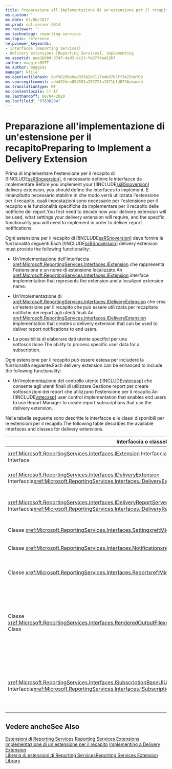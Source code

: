 ```yaml
---
title: Preparazione all'implementazione di un'estensione per il recapito | Microsoft Docs
ms.custom: ''
ms.date: 03/06/2017
ms.prod: sql-server-2014
ms.reviewer: ''
ms.technology: reporting-services
ms.topic: reference
helpviewer_keywords:
- interfaces [Reporting Services]
- delivery extensions [Reporting Services], implementing
ms.assetid: aee1608d-374f-4ad3-bc23-fe07fdaa52b7
author: maggiesMSFT
ms.author: maggies
manager: kfile
ms.openlocfilehash: bbf98286e6ed35542d8117b4b87b5ff3425def69
ms.sourcegitcommit: ad4d92dce894592a259721a1571b1d8736abacdb
ms.translationtype: MT
ms.contentlocale: it-IT
ms.lasthandoff: 08/04/2020
ms.locfileid: "87638294"
---
```

# <a name="preparing-to-implement-a-delivery-extension"></a><span data-ttu-id="11df3-102">Preparazione all'implementazione di un'estensione per il recapito</span><span class="sxs-lookup"><span data-stu-id="11df3-102">Preparing to Implement a Delivery Extension</span></span>
  <span data-ttu-id="11df3-103">Prima di implementare l'estensione per il recapito di [!INCLUDE[ssRSnoversion](../../../includes/ssrsnoversion-md.md)], è necessario definire le interfacce da implementare.</span><span class="sxs-lookup"><span data-stu-id="11df3-103">Before you implement your [!INCLUDE[ssRSnoversion](../../../includes/ssrsnoversion-md.md)] delivery extension, you should define the interfaces to implement.</span></span> <span data-ttu-id="11df3-104">È innanzitutto necessario stabilire in che modo verrà utilizzata l'estensione per il recapito, quali impostazioni sono necessarie per l'estensione per il recapito e le funzionalità specifiche da implementare per il recapito delle notifiche dei report.</span><span class="sxs-lookup"><span data-stu-id="11df3-104">You first need to decide how your delivery extension will be used, what settings your delivery extension will require, and the specific functionality you will need to implement in order to deliver report notifications.</span></span>  
  
 <span data-ttu-id="11df3-105">Ogni estensione per il recapito di [!INCLUDE[ssRSnoversion](../../../includes/ssrsnoversion-md.md)] deve fornire le funzionalità seguenti:</span><span class="sxs-lookup"><span data-stu-id="11df3-105">Each [!INCLUDE[ssRSnoversion](../../../includes/ssrsnoversion-md.md)] delivery extension must provide the following functionality:</span></span>  
  
-   <span data-ttu-id="11df3-106">Un'implementazione dell'interfaccia <xref:Microsoft.ReportingServices.Interfaces.IExtension> che rappresenta l'estensione e un nome di estensione localizzato.</span><span class="sxs-lookup"><span data-stu-id="11df3-106">An <xref:Microsoft.ReportingServices.Interfaces.IExtension> interface implementation that represents the extension and a localized extension name.</span></span>  
  
-   <span data-ttu-id="11df3-107">Un'implementazione di <xref:Microsoft.ReportingServices.Interfaces.IDeliveryExtension> che crea un'estensione per il recapito che può essere utilizzata per recapitare notifiche dei report agli utenti finali.</span><span class="sxs-lookup"><span data-stu-id="11df3-107">An <xref:Microsoft.ReportingServices.Interfaces.IDeliveryExtension> implementation that creates a delivery extension that can be used to deliver report notifications to end users.</span></span>  
  
-   <span data-ttu-id="11df3-108">La possibilità di elaborare dati utente specifici per una sottoscrizione.</span><span class="sxs-lookup"><span data-stu-id="11df3-108">The ability to process specific user data for a subscription.</span></span>  
  
 <span data-ttu-id="11df3-109">Ogni estensione per il recapito può essere estesa per includere la funzionalità seguente:</span><span class="sxs-lookup"><span data-stu-id="11df3-109">Each delivery extension can be enhanced to include the following functionality:</span></span>  
  
-   <span data-ttu-id="11df3-110">Un'implementazione del controllo utente [!INCLUDE[vstecasp](../../../includes/vstecasp-md.md)] che consente agli utenti finali di utilizzare Gestione report per creare sottoscrizioni dei report che utilizzano l'estensione per il recapito.</span><span class="sxs-lookup"><span data-stu-id="11df3-110">An [!INCLUDE[vstecasp](../../../includes/vstecasp-md.md)] user control implementation that enables end users to use Report Manager to create report subscriptions that use the delivery extension.</span></span>  
  
 <span data-ttu-id="11df3-111">Nella tabella seguente sono descritte le interfacce e le classi disponibili per le estensioni per il recapito.</span><span class="sxs-lookup"><span data-stu-id="11df3-111">The following table describes the available interfaces and classes for delivery extensions.</span></span>  
  
|<span data-ttu-id="11df3-112">Interfaccia o classe</span><span class="sxs-lookup"><span data-stu-id="11df3-112">Interface or class</span></span>|<span data-ttu-id="11df3-113">Descrizione</span><span class="sxs-lookup"><span data-stu-id="11df3-113">Description</span></span>|  
|------------------------|-----------------|  
|<span data-ttu-id="11df3-114"><xref:Microsoft.ReportingServices.Interfaces.IExtension> Interfaccia</span><span class="sxs-lookup"><span data-stu-id="11df3-114"><xref:Microsoft.ReportingServices.Interfaces.IExtension> Interface</span></span>|<span data-ttu-id="11df3-115">Rappresenta un'estensione in [!INCLUDE[ssRSnoversion](../../../includes/ssrsnoversion-md.md)].</span><span class="sxs-lookup"><span data-stu-id="11df3-115">Represents an extension in [!INCLUDE[ssRSnoversion](../../../includes/ssrsnoversion-md.md)].</span></span>|  
|<span data-ttu-id="11df3-116"><xref:Microsoft.ReportingServices.Interfaces.IDeliveryExtension> Interfaccia</span><span class="sxs-lookup"><span data-stu-id="11df3-116"><xref:Microsoft.ReportingServices.Interfaces.IDeliveryExtension> Interface</span></span>|<span data-ttu-id="11df3-117">Rappresenta un'estensione per il recapito in [!INCLUDE[ssRSnoversion](../../../includes/ssrsnoversion-md.md)].</span><span class="sxs-lookup"><span data-stu-id="11df3-117">Represents a delivery extension in [!INCLUDE[ssRSnoversion](../../../includes/ssrsnoversion-md.md)].</span></span>|  
|<span data-ttu-id="11df3-118"><xref:Microsoft.ReportingServices.Interfaces.IDeliveryReportServerInformation> Interfaccia</span><span class="sxs-lookup"><span data-stu-id="11df3-118"><xref:Microsoft.ReportingServices.Interfaces.IDeliveryReportServerInformation> Interface</span></span>|<span data-ttu-id="11df3-119">Contiene informazioni sul server di report richieste dalle estensioni per il recapito (ad esempio, un elenco delle estensioni per il rendering disponibili).</span><span class="sxs-lookup"><span data-stu-id="11df3-119">Contains information about the report server that is required by delivery extensions (for example, a list of the available rendering extensions).</span></span>|  
|<span data-ttu-id="11df3-120">Classe <xref:Microsoft.ReportingServices.Interfaces.Setting></span><span class="sxs-lookup"><span data-stu-id="11df3-120"><xref:Microsoft.ReportingServices.Interfaces.Setting> Class</span></span>|<span data-ttu-id="11df3-121">Rappresenta un'impostazione per un'estensione.</span><span class="sxs-lookup"><span data-stu-id="11df3-121">Represents a setting for an extension.</span></span>|  
|<span data-ttu-id="11df3-122">Classe <xref:Microsoft.ReportingServices.Interfaces.Notification></span><span class="sxs-lookup"><span data-stu-id="11df3-122"><xref:Microsoft.ReportingServices.Interfaces.Notification> Class</span></span>|<span data-ttu-id="11df3-123">Contiene informazioni sulle sottoscrizioni utilizzate dalle estensioni per il recapito dei report.</span><span class="sxs-lookup"><span data-stu-id="11df3-123">Contains subscription information that delivery extensions use to deliver reports.</span></span>|  
|<span data-ttu-id="11df3-124">Classe <xref:Microsoft.ReportingServices.Interfaces.Report></span><span class="sxs-lookup"><span data-stu-id="11df3-124"><xref:Microsoft.ReportingServices.Interfaces.Report> Class</span></span>|<span data-ttu-id="11df3-125">Rappresenta informazioni e metodi specifici del report che consentono alle estensioni per il recapito di recapitare i report agli utenti.</span><span class="sxs-lookup"><span data-stu-id="11df3-125">Represents report-specific information and methods that enable delivery extensions to deliver reports to users.</span></span>|  
|<span data-ttu-id="11df3-126">Classe <xref:Microsoft.ReportingServices.Interfaces.RenderedOutputFile></span><span class="sxs-lookup"><span data-stu-id="11df3-126"><xref:Microsoft.ReportingServices.Interfaces.RenderedOutputFile> Class</span></span>|<span data-ttu-id="11df3-127">Rappresenta l'output di un'estensione per il rendering.</span><span class="sxs-lookup"><span data-stu-id="11df3-127">Represents the output from a rendering extension.</span></span> <span data-ttu-id="11df3-128">Un oggetto <xref:Microsoft.ReportingServices.Interfaces.RenderedOutputFile> contiene il nome file associato e le informazioni sul tipo richiesti dall'estensione per il recapito per elaborare il flusso restituito dall'estensione per il rendering.</span><span class="sxs-lookup"><span data-stu-id="11df3-128">A <xref:Microsoft.ReportingServices.Interfaces.RenderedOutputFile> object contains the associated file name and type information that is required by the delivery extension in order to process the stream returned by the rendering extension.</span></span>|  
|<span data-ttu-id="11df3-129"><xref:Microsoft.ReportingServices.Interfaces.ISubscriptionBaseUIUserControl> Interfaccia</span><span class="sxs-lookup"><span data-stu-id="11df3-129"><xref:Microsoft.ReportingServices.Interfaces.ISubscriptionBaseUIUserControl> Interface</span></span>|<span data-ttu-id="11df3-130">Controllo utente che rappresenta il mezzo per il recupero delle informazioni sulla sottoscrizione specifiche dell'estensione dall'utente in Gestione report (ad esempio, un indirizzo di posta elettronica o il percorso di una condivisione file).</span><span class="sxs-lookup"><span data-stu-id="11df3-130">A user control that represents the means to retrieve delivery extension-specific subscription information from the user in Report Manager (for example, an e-mail address or the path to a file share).</span></span>|  
  
## <a name="see-also"></a><span data-ttu-id="11df3-131">Vedere anche</span><span class="sxs-lookup"><span data-stu-id="11df3-131">See Also</span></span>  
 <span data-ttu-id="11df3-132">[Estensioni di Reporting Services](../reporting-services-extensions.md) </span><span class="sxs-lookup"><span data-stu-id="11df3-132">[Reporting Services Extensions](../reporting-services-extensions.md) </span></span>  
 <span data-ttu-id="11df3-133">[Implementazione di un'estensione per il recapito](implementing-a-delivery-extension.md) </span><span class="sxs-lookup"><span data-stu-id="11df3-133">[Implementing a Delivery Extension](implementing-a-delivery-extension.md) </span></span>  
 [<span data-ttu-id="11df3-134">Libreria di estensioni di Reporting Services</span><span class="sxs-lookup"><span data-stu-id="11df3-134">Reporting Services Extension Library</span></span>](../reporting-services-extension-library.md)  
  
  
